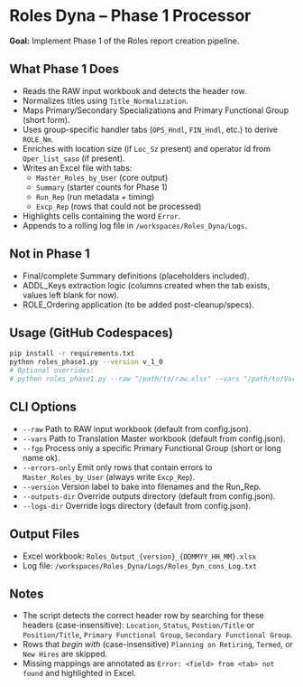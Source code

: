 # Roles Dyna – Phase 1 Processor

**Goal:** Implement Phase 1 of the Roles report creation pipeline.

## What Phase 1 Does
- Reads the RAW input workbook and detects the header row.
- Normalizes titles using `Title_Normalization`.
- Maps Primary/Secondary Specializations and Primary Functional Group (short form).
- Uses group-specific handler tabs (`OPS_Hndl`, `FIN_Hndl`, etc.) to derive `ROLE_Nm`.
- Enriches with location size (if `Loc_Sz` present) and operator id from `Oper_list_saso` (if present).
- Writes an Excel file with tabs:
  - `Master_Roles_by_User` (core output)
  - `Summary` (starter counts for Phase 1)
  - `Run_Rep` (run metadata + timing)
  - `Excp_Rep` (rows that could not be processed)
- Highlights cells containing the word `Error`.
- Appends to a rolling log file in `/workspaces/Roles_Dyna/Logs`.

## Not in Phase 1
- Final/complete Summary definitions (placeholders included).
- ADDL_Keys extraction logic (columns created when the tab exists, values left blank for now).
- ROLE_Ordering application (to be added post-cleanup/specs).

## Usage (GitHub Codespaces)
```bash
pip install -r requirements.txt
python roles_phase1.py --version v_1_0
# Optional overrides:
# python roles_phase1.py --raw "/path/to/raw.xlsx" --vars "/path/to/Var_Trns_Mstr.xlsx" --fgp "OPS" --errors-only
```

## CLI Options
- `--raw` Path to RAW input workbook (default from config.json).
- `--vars` Path to Translation Master workbook (default from config.json).
- `--fgp` Process only a specific Primary Functional Group (short or long name ok).
- `--errors-only` Emit only rows that contain errors to `Master_Roles_by_User` (always write `Excp_Rep`).
- `--version` Version label to bake into filenames and the Run_Rep.
- `--outputs-dir` Override outputs directory (default from config.json).
- `--logs-dir` Override logs directory (default from config.json).

## Output Files
- Excel workbook: `Roles_Output_{version}_{DDMMYY_HH_MM}.xlsx`
- Log file: `/workspaces/Roles_Dyna/Logs/Roles_Dyn_cons_Log.txt`

## Notes
- The script detects the correct header row by searching for these headers (case-insensitive):
  `Location`, `Status`, `Postion/Title` or `Position/Title`, `Primary Functional Group`, `Secondary Functional Group`.
- Rows that *begin with* (case-insensitive) `Planning on Retiring`, `Termed`, or `New Hires` are skipped.
- Missing mappings are annotated as `Error: <field> from <tab> not found` and highlighted in Excel.

